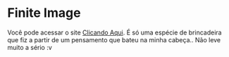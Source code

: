 # Finite Image

Você pode acessar o site <a href="https://windows87.github.io/finite-image/">Clicando Aqui</a>. É só uma espécie de brincadeira que fiz a partir de um pensamento que bateu na minha cabeça.. Não leve muito a sério :v
